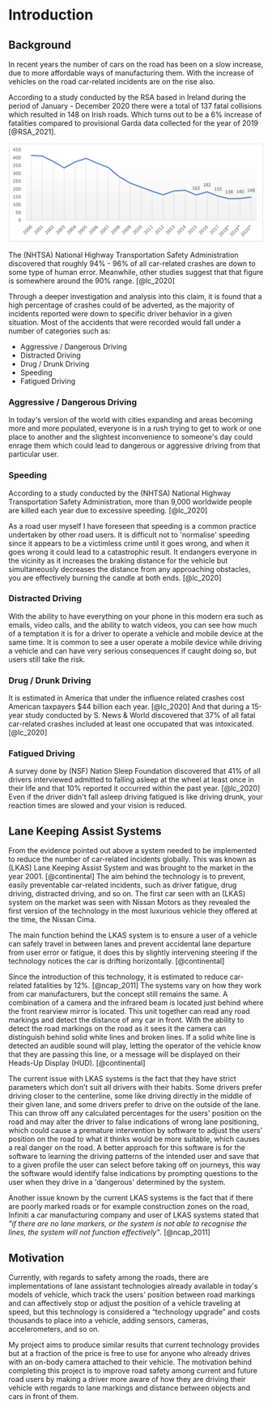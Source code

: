 # Introduction
 
## Background
 
In recent years the number of cars on the road has been on a slow increase, due to more affordable ways of manufacturing them. With the increase of vehicles on the road car-related incidents are on the rise also. 
 
According to a study conducted by the RSA based in Ireland during the period of January - December 2020 there were a total of 137 fatal collisions which resulted in 148 on Irish roads. Which turns out to be a 6% increase of fatalities compared to provisional Garda data collected for the year of 2019 [@RSA_2021].
 
 
![Fatalities by year](03_figures/introduction/Road_Deaths.png)
 
The (NHTSA) National Highway Transportation Safety Administration discovered that roughly 94% - 96% of all car-related crashes are down to some type of human error. Meanwhile, other studies suggest that that figure is somewhere around the 90% range. [@lc_2020]

Through a deeper investigation and analysis into this claim, it is found that a high percentage of crashes could of be adverted, as the majority of incidents reported were down to specific driver behavior in a given situation. Most of the accidents that were recorded would fall under a number of categories such as:

* Aggressive / Dangerous Driving
* Distracted Driving
* Drug / Drunk Driving
* Speeding
* Fatigued Driving

### Aggressive / Dangerous Driving

In today's version of the world with cities expanding and areas becoming more and more populated, everyone is in a rush trying to get to work or one place to another and the slightest inconvenience to someone's day could enrage them which could lead to dangerous or aggressive driving from that particular user. 

### Speeding

According to a study conducted by the (NHTSA) National Highway Transportation Safety Administration, more than 9,000 worldwide people are killed each year due to excessive speeding. [@lc_2020]

As a road user myself I have foreseen that speeding is a common practice undertaken by other road users. It is difficult not to 'normalise' speeding since it appears to be a victimless crime until it goes wrong, and when it goes wrong it could lead to a catastrophic result. It endangers everyone in the vicinity as it increases the braking distance for the vehicle but simultaneously decreases the distance from any approaching obstacles, you are effectively burning the candle at both ends. [@lc_2020] 

### Distracted Driving

With the ability to have everything on your phone in this modern era such as emails, video calls, and the ability to watch videos, you can see how much of a temptation it is for a driver to operate a vehicle and mobile device at the same time. It is common to see a user operate a mobile device while driving a vehicle and can have very serious consequences if caught doing so, but users still take the risk. 

### Drug / Drunk Driving

It is estimated in America that under the influence related crashes cost American taxpayers $44 billion each year. [@lc_2020] And that during a 15-year study conducted by S. News & World discovered that 37% of all fatal car-related crashes included at least one occupated that was intoxicated. [@lc_2020]   

### Fatigued Driving

A survey done by (NSF) Nation Sleep Foundation discovered that 41% of all drivers interviewed admitted to falling asleep at the wheel at least once in their life and that 10% reported it occurred within the past year. [@lc_2020] Even if the driver didn't fall asleep driving fatigued is like driving drunk, your reaction times are slowed and your vision is reduced.  

## Lane Keeping Assist Systems
 
 From the evidence pointed out above a system needed to be implemented to reduce the number of car-related incidents globally. This was known as (LKAS) Lane Keeping Assist System and was brought to the market in the year 2001. [@continental] The aim behind the technology is to prevent, easily preventable car-related incidents, such as driver fatigue, drug driving, distracted driving, and so on. The first car seen with an (LKAS) system on the market was seen with Nissan Motors as they revealed the first version of the technology in the most luxurious vehicle they offered at the time, the Nissan Cima.

The main function behind the LKAS system is to ensure a user of a vehicle can safely travel in between lanes and prevent accidental lane departure from user error or fatigue, it does this by slightly intervening steering if the technology notices the car is drifting horizontally. [@continental]

Since the introduction of this technology, it is estimated to reduce car-related fatalities by 12%. [@ncap_2011] The systems vary on how they work from car manufacturers, but the concept still remains the same. A combination of a camera and the infrared beam is located just behind where the front rearview mirror is located. This unit together can read any road markings and detect the distance of any car in front. With the ability to detect the road markings on the road as it sees it the camera can
distinguish behind solid white lines and broken lines. If a solid white line is detected an audible
sound will play, letting the operator of the vehicle know that they are passing this line, or a
message will be displayed on their Heads-Up Display (HUD). [@continental]

The current issue with LKAS systems is the fact that they have strict parameters which don't suit all drivers with their habits. Some drivers prefer driving closer to the centerline, some like driving directly in the middle of their given lane, and some drivers prefer to drive on the outside of the lane. This can throw off any calculated percentages for the users' position on the road and may alter the driver to false indications of wrong lane positioning, which could cause a premature intervention by software to adjust the users' position on the road to what it thinks would be more suitable, which causes a real danger on the road. A better approach for this software is for the software to learning the driving patterns of the intended user and save that to a given profile the user can select before taking off on journeys, this way the software would identify false indications by prompting questions to the user when they drive in a 'dangerous' determined by the system. 

Another issue known by the current LKAS systems is the fact that if there are poorly marked roads or for example construction zones on the road, Infiniti a car manufacturing company and user of LKAS systems stated that *"if there are no lane markers, or the system is not able to recognise the lines, the system will not function effectively"*. [@ncap_2011]


## Motivation

Currently, with regards to safety among the roads, there are implementations of lane assistant
technologies already available in today's models of vehicle, which track the users' position between
road markings and can affectively stop or adjust the position of a vehicle traveling at speed, but
this technology is considered a “technology upgrade” and costs thousands to place into a vehicle,
adding sensors, cameras, accelerometers, and so on. 

My project aims to produce similar results that current technology provides but at a fraction of
the price is free to use for anyone who already drives with an on-body camera attached to their
vehicle. The motivation behind completing this project is to improve road safety among current
and future road users by making a driver more aware of how they are driving their vehicle with
regards to lane markings and distance between objects and cars in front of them.

<!--stackedit_data:
eyJoaXN0b3J5IjpbMzgyMjIxMjIzXX0=
-->